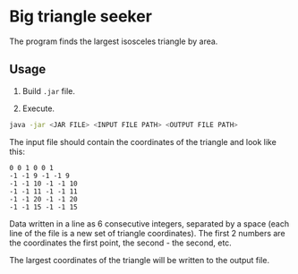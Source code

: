 # Big triangle seeker

The program finds the largest isosceles triangle by area.

## Usage

1. Build `.jar` file.

2. Execute.
```sh
java -jar <JAR FILE> <INPUT FILE PATH> <OUTPUT FILE PATH>
```

The input file should contain the coordinates 
of the triangle and look like this:

```
0 0 1 0 0 1
-1 -1 9 -1 -1 9
-1 -1 10 -1 -1 10
-1 -1 11 -1 -1 11
-1 -1 20 -1 -1 20
-1 -1 15 -1 -1 15
```

Data
written in a line as 6 consecutive integers, separated by a space
(each line of the file is a new set of triangle coordinates). The first 2 numbers are the coordinates
the first point, the second - the second, etc.


The largest coordinates of the triangle will be written to the output file.
